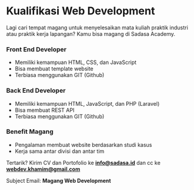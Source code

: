 # Kualifikasi Web Development
Lagi cari tempat magang untuk menyelesaikan mata kuliah praktik industri atau praktik kerja lapangan? Kamu bisa magang di Sadasa Academy.

### Front End Developer
- Memiliki kemampuan HTML, CSS, dan JavaScript
- Bisa membuat template website
- Terbiasa menggunakan GIT (Github)

### Back End Developer
- Memiliki kemampuan HTML, JavaScript, dan PHP (Laravel)
- Bisa membuat REST API
- Terbiasa menggunakan GIT (Github)

### Benefit Magang
- Pengalaman membuat website berdasarkan studi kasus
- Kerja sama antar divisi dan antar tim

Tertarik? Kirim CV dan Portofolio ke **info@sadasa.id** dan cc ke **webdev.khamim@gmail.com** 

Subject Email: **Magang Web Development**
